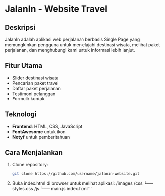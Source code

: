 # JalanIn - Website Travel

## Deskripsi
JalanIn adalah aplikasi web perjalanan berbasis Single Page yang memungkinkan pengguna untuk menjelajahi destinasi wisata, melihat paket perjalanan, dan menghubungi kami untuk informasi lebih lanjut.

## Fitur Utama
- Slider destinasi wisata
- Pencarian paket travel
- Daftar paket perjalanan
- Testimoni pelanggan
- Formulir kontak

## Teknologi
- **Frontend**: HTML, CSS, JavaScript
- **FontAwesome** untuk ikon
- **Notyf** untuk pemberitahuan

## Cara Menjalankan
1. Clone repository:
   ```bash
   git clone https://github.com/username/jalanin-website.git
   
2. Buka index.html di browser untuk melihat aplikasi:
   /images
   /css
     └── styles.css
   /js
     └── main.js
   index.html```


